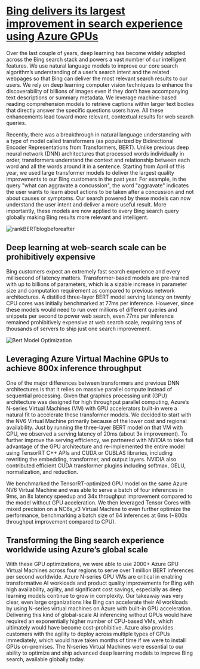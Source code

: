 # [Bing delivers its largest improvement in search experience using Azure GPUs](https://azure.microsoft.com/en-us/blog/bing-delivers-its-largest-improvement-in-search-experience-using-azure-gpus/)

Over the last couple of years, deep learning has become widely adopted across the Bing search stack and powers a vast number of our intelligent features. We use natural language models to improve our core search algorithm’s understanding of a user’s search intent and the related webpages so that Bing can deliver the most relevant search results to our users. We rely on deep learning computer vision techniques to enhance the discoverability of billions of images even if they don’t have accompanying text descriptions or summary metadata. We leverage machine-based reading comprehension models to retrieve captions within larger text bodies that directly answer the specific questions users have. All these enhancements lead toward more relevant, contextual results for web search queries.

Recently, there was a breakthrough in natural language understanding with a type of model called transformers (as popularized by Bidirectional Encoder Representations from Transformers, BERT). Unlike previous deep neural network (DNN) architectures that processed words individually in order, transformers understand the context and relationship between each word and all the words around it in a sentence. Starting from April of this year, we used large transformer models to deliver the largest quality improvements to our Bing customers in the past year. For example, in the query "what can aggravate a concussion", the word "aggravate" indicates the user wants to learn about actions to be taken after a concussion and not about causes or symptoms. Our search powered by these models can now understand the user intent and deliver a more useful result. More importantly, these models are now applied to every Bing search query globally making Bing results more relevant and intelligent.

![rankBERTblogbeforeafter](../../../assets/image/2022-10-06-20-59-37.png)

## Deep learning at web-search scale can be prohibitively expensive

Bing customers expect an extremely fast search experience and every millisecond of latency matters.  Transformer-based models are pre-trained with up to billions of parameters, which is a sizable increase in parameter size and computation requirement as compared to previous network architectures. A distilled three-layer BERT model serving latency on twenty CPU cores was initially benchmarked at 77ms per inference. However, since these models would need to run over millions of different queries and snippets per second to power web search, even 77ms per inference remained prohibitively expensive at web search scale, requiring tens of thousands of servers to ship just one search improvement.

![Bert Model Optimization](../../../assets/image/2022-10-06-21-00-09.png)

## Leveraging Azure Virtual Machine GPUs to achieve 800x inference throughput

One of the major differences between transformers and previous DNN architectures is that it relies on massive parallel compute instead of sequential processing. Given that graphics processing unit (GPU) architecture was designed for high throughput parallel computing, Azure’s N-series Virtual Machines (VM) with GPU accelerators built-in were a natural fit to accelerate these transformer models. We decided to start with the NV6 Virtual Machine primarily because of the lower cost and regional availability.  Just by running the three-layer BERT model on that VM with GPU, we observed a serving latency of 20ms (about 3x improvement). To further improve the serving efficiency, we partnered with NVIDIA to take full advantage of the GPU architecture and re-implemented the entire model using TensorRT C++ APIs and CUDA or CUBLAS libraries, including rewriting the embedding, transformer, and output layers.  NVIDIA also contributed efficient CUDA transformer plugins including softmax, GELU, normalization, and reduction.

We benchmarked the TensorRT-optimized GPU model on the same Azure NV6 Virtual Machine and was able to serve a batch of four inferences in 9ms, an 8x latency speedup and 34x throughput improvement compared to the model without GPU acceleration. We then leveraged Tensor Cores with mixed precision on a NC6s_v3 Virtual Machine to even further optimize the performance, benchmarking a batch size of 64 inferences at 6ms (~800x throughput improvement compared to CPU).

## Transforming the Bing search experience worldwide using Azure’s global scale

With these GPU optimizations, we were able to use 2000+ Azure GPU Virtual Machines across four regions to serve over 1 million BERT inferences per second worldwide. Azure N-series GPU VMs are critical in enabling transformative AI workloads and product quality improvements for Bing with high availability, agility, and significant cost savings, especially as deep learning models continue to grow in complexity. Our takeaway was very clear, even large organizations like Bing can accelerate their AI workloads by using N-series virtual machines on Azure with built-in GPU acceleration. Delivering this kind of global-scale AI inferencing without GPUs would have required an exponentially higher number of CPU-based VMs, which ultimately would have become cost-prohibitive.  Azure also provides customers with the agility to deploy across multiple types of GPUs immediately, which would have taken months of time if we were to install GPUs on-premises.  The N-series Virtual Machines were essential to our ability to optimize and ship advanced deep learning models to improve Bing search, available globally today.